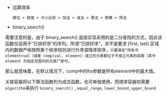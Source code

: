 - 运算效率
  
  `移位 > 赋值 > 大小比较 > 加法 > 减法 > 乘法 > 取模 > 除法`

- binary_search()

需要注意的是，由于 binary_search() 底层实现采用的是二分查找的方式，因此该函数仅适用于“已排好序”的序列。所谓“已排好序”，并不是要求 [first, last) 区域内的数据严格按照某个排序规则进行升序或降序排序，`只要满足“所有令 element<val（或者 comp(val, element）成立的元素都位于不成立元素的前面（其中 element 为指定范围内的元素）”即可。`

那么就意味着，在默认情况下，comp中的lhs参数是所有element中的最大值。

关联容器将以下算法函数列为成员函数，也可单独使用，而顺序容器则需要`algorithm`来执行
`binary_saerch()` , `equal_range`, `lower_bound`, `upper_bound` 